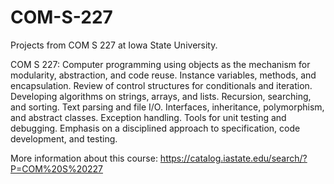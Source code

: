 # COM-S-227

Projects from COM S 227 at Iowa State University.

COM S 227: Computer programming using objects as the mechanism for modularity, abstraction, and code reuse. Instance variables, methods, and encapsulation. Review of control structures for conditionals and iteration. Developing algorithms on strings, arrays, and lists. Recursion, searching, and sorting. Text parsing and file I/O. Interfaces, inheritance, polymorphism, and abstract classes. Exception handling. Tools for unit testing and debugging. Emphasis on a disciplined approach to specification, code development, and testing.

More information about this course: https://catalog.iastate.edu/search/?P=COM%20S%20227
